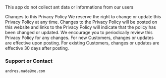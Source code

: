 
This app do not collect ant data or informations from our users

Changes to this Privacy Policy
We reserve the right to change or update this Privacy Policy at any time. Changes to the Privacy Policy will be posted on this website and links to the Privacy Policy will indicate that the policy has been changed or updated. We encourage you to periodically review this Privacy Policy for any changes. For new Customers, changes or updates are effective upon posting. For existing Customers, changes or updates are effective 30 days after posting.

### Support or Contact
    andres.made@me.com


